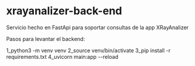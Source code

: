 # xrayanalizer-back-end
Servicio hecho en FastApi para soportar consultas de la app XRayAnalizer

Pasos para levantar el backend:

1_python3 -m venv venv
2_source venv/bin/activate
3_pip install -r requirements.txt
4_uvicorn main:app --reload
